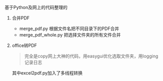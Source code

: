 基于Python及网上的代码整理的
1. 合并PDF
   * merge_pdf.py 根据文件名把不同目录下的PDF合并
   * merge_pdf_whole.py 把选择文件夹的所有文件合并
2. office转PDF
   > 完全是copy网上大神的代码，用easygui优化选取文件夹，用logging记录日志
   
   其中excel2pdf.py加入了多线程转换